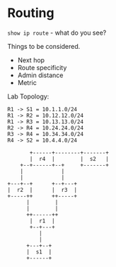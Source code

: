 # Routing

``show ip route`` - what do you see?

Things to be considered.
* Next hop
* Route specificity
* Admin distance
* Metric

Lab Topology:
```
R1 -> S1 = 10.1.1.0/24
R1 -> R2 = 10.12.12.0/24
R1 -> R3 = 10.13.13.0/24
R2 -> R4 = 10.24.24.0/24
R3 -> R4 = 10.34.34.0/24
R4 -> S2 = 10.4.4.0/24

       +------+--------+-------+
       |  r4  |        |  s2   |
    +--+------+--+     +-------+
    |            |
    |            |
+---+--+      +--+---+
|  r2  |      |  r3  |
+-----++      ++-----+
      |        |
      |        |
      ++------++
       |  r1  |
       +--+---+
          |
          |
      +---+--+
      |  s1  |
      +------+
```
